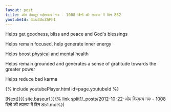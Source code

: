 ```yaml
---
layout: post
title: ओम देवासूर महेश्वराय नमः - 1008 दिनों की तपस्या में दिन 852
youtubeId: 4iu3UuZhFhI
---
```

 
 
Helps get goodness, bliss and peace and God's blessings
 
Helps remain focused, help generate inner energy 
 
Helps boost physical and mental health 
 
Helps remain grounded and generates a sense of gratitude towards the greater power 
 
Helps reduce bad karma
 
 
 
 


{% include youtubePlayer.html id=page.youtubeId %}
 
[Next]({{ site.baseurl }}{% link  split1/_posts/2012-10-22-ओम विस्वत्य नमः - 1008 दिनों की तपस्या में दिन 851.md%})
 
